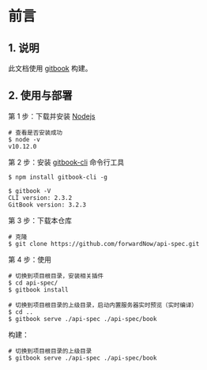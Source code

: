 # 前言

## 1. 说明

此文档使用 [gitbook](https://github.com/GitbookIO/gitbook) 构建。

## 2. 使用与部署

第 1 步：下载并安装 [Nodejs](https://nodejs.org/en/download/)

```shell
# 查看是否安装成功
$ node -v
v10.12.0
```

第 2 步：安装 [gitbook-cli](https://github.com/GitbookIO/gitbook/blob/master/docs/setup.md) 命令行工具

```shell
$ npm install gitbook-cli -g

$ gitbook -V
CLI version: 2.3.2
GitBook version: 3.2.3
```

第 3 步：下载本仓库

```shell
# 克隆
$ git clone https://github.com/forwardNow/api-spec.git
```

第 4 步：使用

```shell
# 切换到项目根目录，安装相关插件
$ cd api-spec/
$ gitbook install

# 切换到项目根目录的上级目录，启动内置服务器实时预览（实时编译）
$ cd ..
$ gitbook serve ./api-spec ./api-spec/book
```

构建：

```shell
# 切换到项目根目录的上级目录
$ gitbook serve ./api-spec ./api-spec/book
```